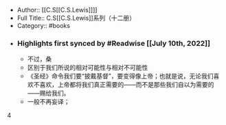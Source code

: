 - Author:: [[C.S[[C.S.Lewis]]]]
- Full Title:: C.S[[C.S.Lewis]]系列（十二册）
- Category:: #books
- ### Highlights first synced by #Readwise [[July 10th, 2022]]
    - 不过，桑
    - 区别于我们所说的相对可能性与相对不可能性
    - 《圣经》命令我们要“披戴基督”，要变得像上帝；也就是说，无论我们喜欢不喜欢，上帝都将我们真正需要的——而不是那些我们自以为需要的——赐给我们。
    - 一般不再妄译；

4
